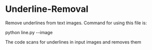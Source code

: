 # Underline-Removal
Remove underlines from text images. Command for using this file is:

python line.py --image <filename>

The code scans for underlines in input images and removes them
